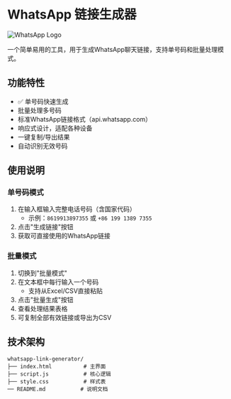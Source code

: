 # WhatsApp 链接生成器

![WhatsApp Logo](https://upload.wikimedia.org/wikipedia/commons/6/6b/WhatsApp.svg)

一个简单易用的工具，用于生成WhatsApp聊天链接，支持单号码和批量处理模式。

## 功能特性

- ✅ 单号码快速生成
-  批量处理多号码
-  标准WhatsApp链接格式（api.whatsapp.com）
-  响应式设计，适配各种设备
-  一键复制/导出结果
-  自动识别无效号码

## 使用说明

### 单号码模式
1. 在输入框输入完整电话号码（含国家代码）
   - 示例：`8619913897355` 或 `+86 199 1389 7355`
2. 点击"生成链接"按钮
3. 获取可直接使用的WhatsApp链接

### 批量模式
1. 切换到"批量模式"
2. 在文本框中每行输入一个号码
   - 支持从Excel/CSV直接粘贴
3. 点击"批量生成"按钮
4. 查看处理结果表格
5. 可复制全部有效链接或导出为CSV

## 技术架构

```plaintext
whatsapp-link-generator/
├── index.html          # 主界面
├── script.js           # 核心逻辑
├── style.css           # 样式表
── README.md           # 说明文档

